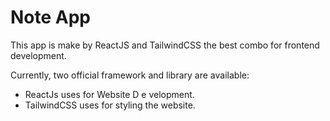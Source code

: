# Note App

This app is make by ReactJS and TailwindCSS the best combo for frontend development.

Currently, two official framework and library are available:

- ReactJs uses for Website D e velopment.
- TailwindCSS uses for styling the website.
